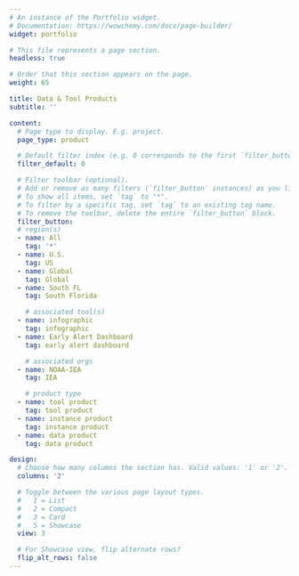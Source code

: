 ```yaml
---
# An instance of the Portfolio widget.
# Documentation: https://wowchemy.com/docs/page-builder/
widget: portfolio

# This file represents a page section.
headless: true

# Order that this section appears on the page.
weight: 65

title: Data & Tool Products
subtitle: ''

content:
  # Page type to display. E.g. project.
  page_type: product

  # Default filter index (e.g. 0 corresponds to the first `filter_button` instance below).
  filter_default: 0

  # Filter toolbar (optional).
  # Add or remove as many filters (`filter_button` instances) as you like.
  # To show all items, set `tag` to "*".
  # To filter by a specific tag, set `tag` to an existing tag name.
  # To remove the toolbar, delete the entire `filter_button` block.
  filter_button:
  # region(s)
  - name: All
    tag: '*'
  - name: U.S.
    tag: US
  - name: Global
    tag: Global
  - name: South FL
    tag: South Florida

    # associated tool(s)
  - name: infographic
    tag: infographic
  - name: Early Alert Dashboard
    tag: early alert dashboard

    # associated orgs
  - name: NOAA-IEA
    tag: IEA

    # product type
  - name: tool product
    tag: tool product
  - name: instance product
    tag: instance product
  - name: data product
    tag: data product

design:
  # Choose how many columns the section has. Valid values: '1' or '2'.
  columns: '2'

  # Toggle between the various page layout types.
  #   1 = List
  #   2 = Compact
  #   3 = Card
  #   5 = Showcase
  view: 3

  # For Showcase view, flip alternate rows?
  flip_alt_rows: false
---
```

